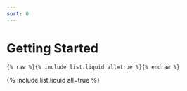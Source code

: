 ```yaml
---
sort: 0
---
```


# Getting Started

```
{% raw %}{% include list.liquid all=true %}{% endraw %}
```

{% include list.liquid all=true %}
